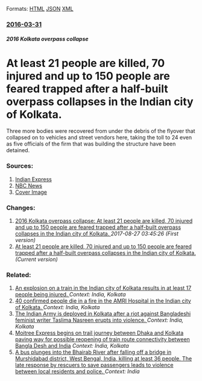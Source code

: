 
Formats: [HTML](/news/2016/03/31/at-least-21-people-are-killed-70-injured-and-up-to-150-people-are-feared-trapped-after-a-half-built-overpass-collapses-in-the-indian-city-o.html)  [JSON](/news/2016/03/31/at-least-21-people-are-killed-70-injured-and-up-to-150-people-are-feared-trapped-after-a-half-built-overpass-collapses-in-the-indian-city-o.json)  [XML](/news/2016/03/31/at-least-21-people-are-killed-70-injured-and-up-to-150-people-are-feared-trapped-after-a-half-built-overpass-collapses-in-the-indian-city-o.xml)  

### [2016-03-31](/news/2016/03/31/index.md)

##### 2016 Kolkata overpass collapse
# At least 21 people are killed, 70 injured and up to 150 people are feared trapped after a half-built overpass collapses in the Indian city of Kolkata. 

Three more bodies were recovered from under the debris of the flyover that collapsed on to vehicles and street vendors here, taking the toll to 24 even as five officials of the firm that was building the structure have been detained.


### Sources:

1. [Indian Express](http://indianexpress.com/article/india/india-news-india/kolkata-under-construction-bridge-collapses-several-feared-dead-latest-updates/)
2. [NBC News](http://www.nbcnews.com/news/world/kolkata-overpass-collapse-kills-least-14-scores-feared-trapped-n548361)
2. [Cover Image](http://images.indianexpress.com/2016/04/kolkataflyover-480.jpg?w=480)

### Changes:

1. [2016 Kolkata overpass collapse: At least 21 people are killed, 70 injured and up to 150 people are feared trapped after a half-built overpass collapses in the Indian city of Kolkata. ](/news/2016/03/31/2016-kolkata-overpass-collapse-at-least-21-people-are-killed-70-injured-and-up-to-150-people-are-feared-trapped-after-a-half-built-overpas.md) _2017-08-27 03:45:26 (First version)_
1. [At least 21 people are killed, 70 injured and up to 150 people are feared trapped after a half-built overpass collapses in the Indian city of Kolkata. ](/news/2016/03/31/at-least-21-people-are-killed-70-injured-and-up-to-150-people-are-feared-trapped-after-a-half-built-overpass-collapses-in-the-indian-city-o.md) _(Current version)_

### Related:

1. [An explosion on a train in the Indian city of Kolkata results in at least 17 people being injured. ](/news/2015/05/12/an-explosion-on-a-train-in-the-indian-city-of-kolkata-results-in-at-least-17-people-being-injured.md) _Context: India, Kolkata_
2. [40 confirmed people die in a fire in the AMRI Hospital in the Indian city of Kolkata. ](/news/2011/12/9/40-confirmed-people-die-in-a-fire-in-the-amri-hospital-in-the-indian-city-of-kolkata.md) _Context: India, Kolkata_
3. [ The Indian Army is deployed in Kolkata after a riot against Bangladeshi feminist writer Taslima Nasreen erupts into violence. ](/news/2007/11/21/the-indian-army-is-deployed-in-kolkata-after-a-riot-against-bangladeshi-feminist-writer-taslima-nasreen-erupts-into-violence.md) _Context: India, Kolkata_
4. [ Moitree Express begins on trail journey between Dhaka and Kolkata paving way for possible reopening of train route connectivity between Bangla Desh and India](/news/2007/07/29/moitree-express-begins-on-trail-journey-between-dhaka-and-kolkata-paving-way-for-possible-reopening-of-train-route-connectivity-between-ban.md) _Context: India, Kolkata_
5. [A bus plunges into the Bhairab River after falling off a bridge in Murshidabad district, West Bengal, India, killing at least 36 people. The late response by rescuers to save passengers leads to violence between local residents and police. ](/news/2018/01/29/a-bus-plunges-into-the-bhairab-river-after-falling-off-a-bridge-in-murshidabad-district-west-bengal-india-killing-at-least-36-people-the.md) _Context: India_
